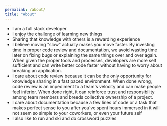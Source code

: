 ```yaml
---
permalink: /about/
title: "About"
---
```


* I am a full stack developer
* I enjoy the challenge of learning new things
* Sharing that knowledge with others is a rewarding experience
* I believe moving "slow" actually makes you move faster. By investing time in proper code review and documentation, we avoid wasting time later on fixing bugs or explaining the same things over and over again. When given the proper tools and processes, developers are more self sufficient and can write better code faster without having to worry about breaking an application. 
* I care about code review because it can be the only opportunity for knowledge sharing in a fast paced environment. When done wrong, code review is an impediment to a team's velocity and can make people feel inferior. When done right, it can reinforce trust and responsibility among team members and breeds collective ownership of a project.
* I care about documentation because a few lines of code or a task that makes perfect sense to you after you've spent hours immersed in it will not seem so simple to your coworkers, or even your future self
* I also like to run and ski and do crossword puzzles
